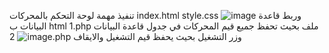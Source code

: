 تنفيذ مهمة لوحة التحكم بالمحركات
index.html style.css
![image](https://user-images.githubusercontent.com/80922570/123136234-5e0db080-d45b-11eb-83cb-2c03ff3f981c.png)
وربط قاعدة البيانات ب html
1.php ملف 
بحيث تحفظ جميع قيم المحركات في جدول قاعدة البيانات 
![image](https://user-images.githubusercontent.com/80922570/123136578-c3fa3800-d45b-11eb-9dc9-2e27d0c3d399.png)
2.php
وزر التشغيل بحيث يحفظ قيم التشغيل والايقاف 
